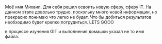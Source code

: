 Моё имя Михаил. Для себя решил освоить новую сферу, сферу
IT. На данном этапе довольно трудно, поскольку много новой информации,
но прекрасно понимаю что легко не будет. 
Что бы добиться результатов необходимо будет крепко потрудиться.
LETS GOOO


в процессе изучения GIT и выполнения домашки указал не то имя файла.